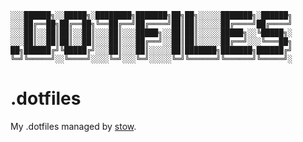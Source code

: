 ```
░░░██████╗░░█████╗░████████╗███████╗██╗██╗░░░░░███████╗░██████╗
░░░██╔══██╗██╔══██╗╚══██╔══╝██╔════╝██║██║░░░░░██╔════╝██╔════╝
░░░██║░░██║██║░░██║░░░██║░░░█████╗░░██║██║░░░░░█████╗░░╚█████╗░
░░░██║░░██║██║░░██║░░░██║░░░██╔══╝░░██║██║░░░░░██╔══╝░░░╚═══██╗
██╗██████╔╝╚█████╔╝░░░██║░░░██║░░░░░██║███████╗███████╗██████╔╝
╚═╝╚═════╝░░╚════╝░░░░╚═╝░░░╚═╝░░░░░╚═╝╚══════╝╚══════╝╚═════╝░
```

# .dotfiles
My .dotfiles managed by [stow](https://www.gnu.org/software/stow/).
